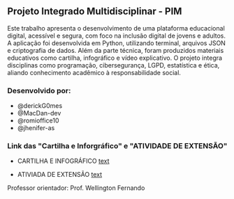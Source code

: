 ## Projeto Integrado Multidisciplinar - PIM

Este trabalho apresenta o desenvolvimento de uma plataforma educacional digital, acessível e segura, com foco na inclusão digital de jovens e adultos. A aplicação foi desenvolvida em Python, utilizando terminal, arquivos JSON e criptografia de dados. Além da parte técnica, foram produzidos materiais educativos como cartilha, infográfico e vídeo explicativo. O projeto integra disciplinas como programação, cibersegurança, LGPD, estatística e ética, aliando conhecimento acadêmico à responsabilidade social.

### Desenvolvido por:

- @derickG0mes
- @MacDan-dev
- @romioffice10
- @jhenifer-as

### Link das "Cartilha e Inforgráfico" e "ATIVIDADE DE EXTENSÃO"

- CARTILHA E INFOGRÁFICO
    [text](https://drive.google.com/drive/folders/1IcrqTeBDzowuzLpgWqEzn9kneFNAFKl9?usp=drive_link)

- ATIVIADA DE EXTENSÃO
    [text](https://www.youtube.com/watch?v=jtt2JwSqW9k)

Professor orientador: Prof. Wellington Fernando
